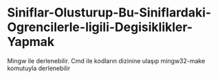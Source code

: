 # Siniflar-Olusturup-Bu-Siniflardaki-Ogrencilerle-ligili-Degisiklikler-Yapmak
 Mingw ile derlenebilir. Cmd ile kodların dizinine ulaşıp mingw32-make komutuyla derlenebilir
